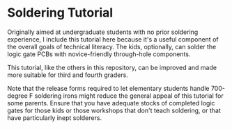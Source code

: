 # Soldering Tutorial

Originally aimed at undergraduate students with no prior soldering experience, I include this tutorial here because it's a useful component of the overall goals of technical literacy. The kids, optionally, can solder the logic gate PCBs with novice-friendly through-hole components. 

This tutorial, like the others in this repository, can be improved and made more suitable for third and fourth graders. 

Note that the release forms required to let elementary students handle 700-degree F soldering irons might reduce the general appeal of this tutorial for some parents. Ensure that you have adequate stocks of completed logic gates for those kids or those workshops that don't teach soldering, or that have particularly inept solderers. 



